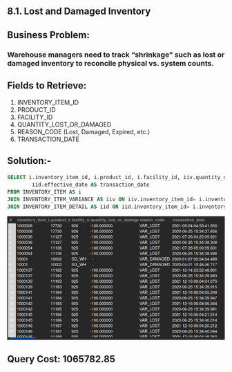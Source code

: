 ## 8.1. Lost and Damaged Inventory
## Business Problem:
### Warehouse managers need to track “shrinkage” such as lost or damaged inventory to reconcile physical vs. system counts.

## Fields to Retrieve:
1. INVENTORY_ITEM_ID
2. PRODUCT_ID
3. FACILITY_ID
4. QUANTITY_LOST_OR_DAMAGED
5. REASON_CODE (Lost, Damaged, Expired, etc.)
6. TRANSACTION_DATE

## Solution:-
```sql
SELECT i.inventory_item_id, i.product_id, i.facility_id, iiv.quantity_on_hand_var AS quantity_lost_or_damaged, iiv.variance_reason_id AS reason_code, 
		iid.effective_date AS transaction_date
FROM INVENTORY_ITEM AS i
JOIN INVENTORY_ITEM_VARIANCE AS iiv ON iiv.inventory_item_id= i.inventory_item_id AND iiv.variance_reason_id IN ('VAR_DAMAGED', 'VAR_LOST', 'VAR_STOLEN') 
JOIN INVENTORY_ITEM_DETAIL AS iid ON iid.inventory_item_id= i.inventory_item_id;

```

![alt text](image.png)

## Query Cost: 1065782.85
